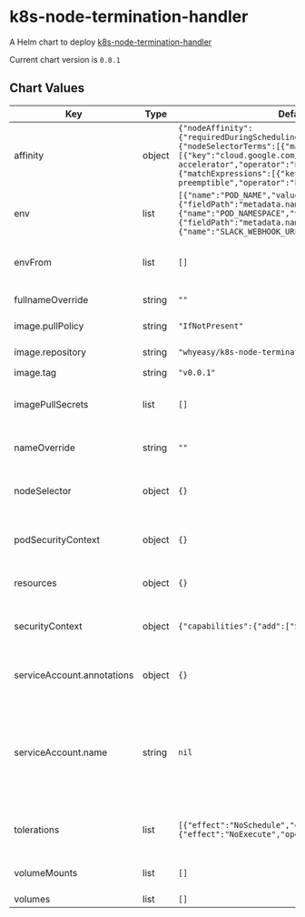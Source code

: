 k8s-node-termination-handler
============================
A Helm chart to deploy [k8s-node-termination-handler](https://github.com/GoogleCloudPlatform/k8s-node-termination-handler)

Current chart version is `0.0.1`





## Chart Values

| Key | Type | Default | Description |
|-----|------|---------|-------------|
| affinity | object | `{"nodeAffinity":{"requiredDuringSchedulingIgnoredDuringExecution":{"nodeSelectorTerms":[{"matchExpressions":[{"key":"cloud.google.com/gke-accelerator","operator":"Exists"}]},{"matchExpressions":[{"key":"cloud.google.com/gke-preemptible","operator":"Exists"}]}]}}}` | affinity for scheduler pod assignment |
| env | list | `[{"name":"POD_NAME","valueFrom":{"fieldRef":{"fieldPath":"metadata.name"}}},{"name":"POD_NAMESPACE","valueFrom":{"fieldRef":{"fieldPath":"metadata.namespace"}}},{"name":"SLACK_WEBHOOK_URL","value":""}]` | environment variables for the container |
| envFrom | list | `[]` | environment variable sources for the container |
| fullnameOverride | string | `""` | full name of the chart. |
| image.pullPolicy | string | `"IfNotPresent"` | image pull policy |
| image.repository | string | `"whyeasy/k8s-node-termination-handler"` | image repository |
| image.tag | string | `"v0.0.1"` | image tag |
| imagePullSecrets | list | `[]` | image pull secret for private images |
| nameOverride | string | `""` | override name of the chart |
| nodeSelector | object | `{}` | node for scheduler pod assignment |
| podSecurityContext | object | `{}` | specifies security settings for a pod |
| resources | object | `{}` | custom resource configuration |
| securityContext | object | `{"capabilities":{"add":["SYS_BOOT"]}}` | specifies security settings for a container |
| serviceAccount.annotations | object | `{}` | annotations to add to the service account |
| serviceAccount.name | string | `nil` | the name of the service account to use; if not set, a name is generated using the fullname template |
| tolerations | list | `[{"effect":"NoSchedule","operator":"Exists"},{"effect":"NoExecute","operator":"Exists"}]` | tolerations for scheduler pod assignment |
| volumeMounts | list | `[]` | additional volume mounts |
| volumes | list | `[]` | volumes |
